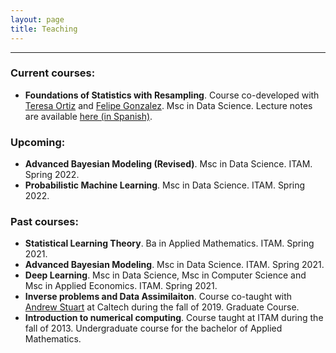 ```yaml
---
layout: page
title: Teaching
---
```


<hr>

### Current courses:
- **Foundations of Statistics with Resampling**. Course co-developed with
[Teresa Ortiz](https://github.com/tereom) and
[Felipe Gonzalez](https://github.com/felipegonzalez). Msc in Data Science.
Lecture notes are available [here (in Spanish)](https://fundamentos-est.netlify.app/).

### Upcoming:
- **Advanced Bayesian Modeling (Revised)**. Msc in Data Science. ITAM. Spring 2022.
- **Probabilistic Machine Learning**. Msc in Data Science. ITAM. Spring 2022.  

### Past courses:
- **Statistical Learning Theory**. Ba in Applied Mathematics. ITAM. Spring 2021.
- **Advanced Bayesian Modeling**. Msc in Data Science. ITAM. Spring 2021.
- **Deep Learning**. Msc in Data Science, Msc in Computer Science and Msc in Applied Economics. ITAM. Spring 2021.
- **Inverse problems and Data Assimilaiton**. Course co-taught with [Andrew
  Stuart](http://stuart.caltech.edu/) at Caltech during the fall of 2019.
  Graduate Course.
- **Introduction to numerical computing**. Course taught at ITAM during the fall
  of 2013. Undergraduate course for the bachelor of Applied Mathematics.
